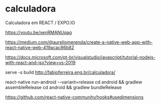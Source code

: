 # calculadora
Calculadora em REACT / EXPO.IO

https://youtu.be/xenRMANUqag


https://medium.com/@aureliomerenda/create-a-native-web-app-with-react-native-web-419acac86b82

https://docs.microsoft.com/pt-br/visualstudio/javascript/tutorial-nodejs-with-react-and-jsx?view=vs-2019

serve -s build
http://fabioferreira.eng.br/calculadora/

react-native run-android --variant=release
cd android && gradlew assembleRelease
cd android && gradlew bundleRelease

https://github.com/react-native-community/hooks#usedimensions

